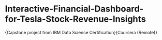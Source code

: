 # Interactive-Financial-Dashboard-for-Tesla-Stock-Revenue-Insights
{Capstone project from IBM Data Science Certification}{Coursera (Remote)}
